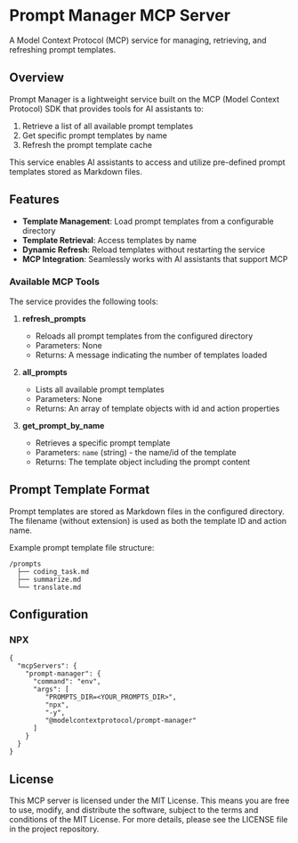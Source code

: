 # Prompt Manager MCP Server

A Model Context Protocol (MCP) service for managing, retrieving, and refreshing prompt templates.

## Overview

Prompt Manager is a lightweight service built on the MCP (Model Context Protocol) SDK that provides tools for AI assistants to:

1. Retrieve a list of all available prompt templates
2. Get specific prompt templates by name
3. Refresh the prompt template cache

This service enables AI assistants to access and utilize pre-defined prompt templates stored as Markdown files.

## Features

- **Template Management**: Load prompt templates from a configurable directory
- **Template Retrieval**: Access templates by name
- **Dynamic Refresh**: Reload templates without restarting the service
- **MCP Integration**: Seamlessly works with AI assistants that support MCP

### Available MCP Tools

The service provides the following tools:

1. **refresh_prompts**
   - Reloads all prompt templates from the configured directory
   - Parameters: None
   - Returns: A message indicating the number of templates loaded

2. **all_prompts**
   - Lists all available prompt templates
   - Parameters: None
   - Returns: An array of template objects with id and action properties

3. **get_prompt_by_name**
   - Retrieves a specific prompt template
   - Parameters: `name` (string) - the name/id of the template
   - Returns: The template object including the prompt content

## Prompt Template Format

Prompt templates are stored as Markdown files in the configured directory. The filename (without extension) is used as both the template ID and action name.

Example prompt template file structure:
```
/prompts
  ├── coding_task.md
  ├── summarize.md
  └── translate.md
```

## Configuration

### NPX

```
{
  "mcpServers": {
    "prompt-manager": {
      "command": "env",
      "args": [
         "PROMPTS_DIR=<YOUR_PROMPTS_DIR>",
         "npx",
         "-y",
         "@modelcontextprotocol/prompt-manager"
      ]
    }
  }
}
```

## License

This MCP server is licensed under the MIT License. This means you are free to use, modify, and distribute the software, subject to the terms and conditions of the MIT License. For more details, please see the LICENSE file in the project repository.



